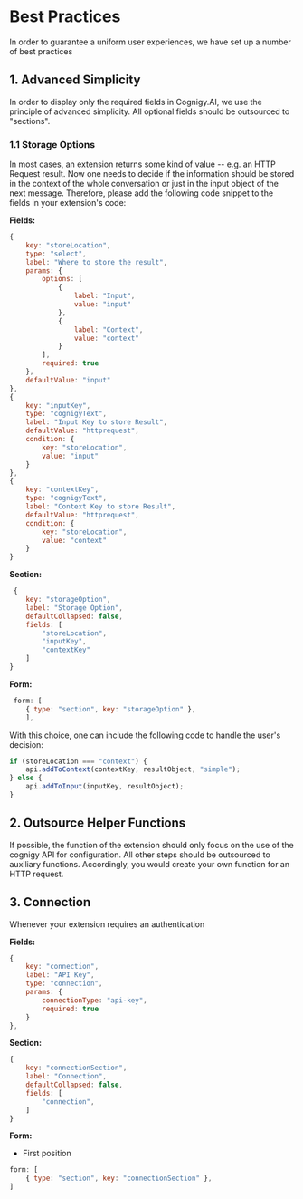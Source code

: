 # Best Practices

In order to guarantee a uniform user experiences, we have set up a number of best practices

## 1. Advanced Simplicity

In order to display only the required fields in Cognigy.AI, we use the principle of advanced simplicity. All optional fields should be outsourced to "sections".

### 1.1 Storage Options

In most cases, an extension returns some kind of value -- e.g. an HTTP Request result. Now one needs to decide if the information should be stored in the context of the whole conversation or just in the input object of the next message. Therefore, please add the following code snippet to the fields in your extension's code:

**Fields:**

```js
{
	key: "storeLocation",
	type: "select",
	label: "Where to store the result",
	params: {
		options: [
			{
				label: "Input",
				value: "input"
			},
			{
				label: "Context",
				value: "context"
			}
		],
		required: true
	},
	defaultValue: "input"
},
{
	key: "inputKey",
	type: "cognigyText",
	label: "Input Key to store Result",
	defaultValue: "httprequest",
	condition: {
		key: "storeLocation",
		value: "input"
	}
},
{
	key: "contextKey",
	type: "cognigyText",
	label: "Context Key to store Result",
	defaultValue: "httprequest",
	condition: {
		key: "storeLocation",
		value: "context"
	}
}
```

**Section:**

```js
 {
	key: "storageOption",
	label: "Storage Option",
	defaultCollapsed: false,
	fields: [
		"storeLocation",
		"inputKey",
		"contextKey"
	]
}
```

**Form:**

``` js
 form: [
	{ type: "section", key: "storageOption" },
	],
```

With this choice, one can include the following code to handle the user's decision:

```js
if (storeLocation === "context") {
	api.addToContext(contextKey, resultObject, "simple");
} else {
	api.addToInput(inputKey, resultObject);
}
```

## 2. Outsource Helper Functions

If possible, the function of the extension should only focus on the use of the cognigy API for configuration. All other steps should be outsourced to auxiliary functions. Accordingly, you would create your own function for an HTTP request.

## 3. Connection

Whenever your extension requires an authentication

**Fields:**

```js
{
	key: "connection",
	label: "API Key",
	type: "connection",
	params: {
		connectionType: "api-key",
		required: true
	}
},
```

**Section:**

```js
{
	key: "connectionSection",
	label: "Connection",
	defaultCollapsed: false,
	fields: [
		"connection",
	]
}
```

**Form:**

- First position

```js
form: [
	{ type: "section", key: "connectionSection" },
]
```
